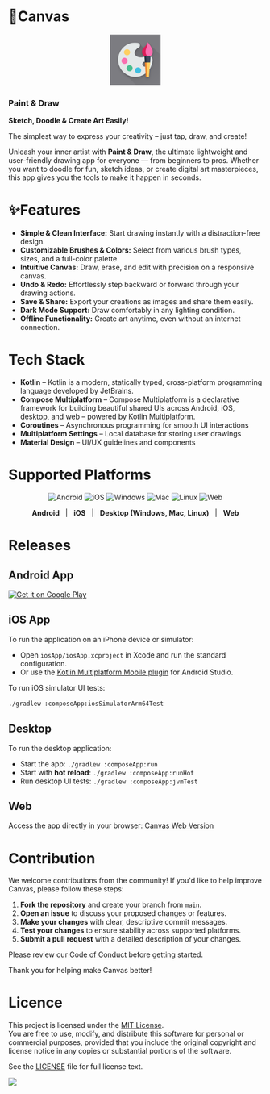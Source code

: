 # 🎨Canvas

<p align="center">
    <img height="100" src="/icons/android/play_store_512.png" alt="icon" title="Icon"/>
</p>

### Paint & Draw

**Sketch, Doodle & Create Art Easily!**

The simplest way to express your creativity – just tap, draw, and create!

Unleash your inner artist with **Paint & Draw**, the ultimate lightweight and user-friendly drawing app for everyone — from beginners to pros. Whether you want to doodle for fun, sketch ideas, or create digital art masterpieces, this app gives you the tools to make it happen in seconds.


# ✨Features
- **Simple & Clean Interface:** Start drawing instantly with a distraction-free design.
- **Customizable Brushes & Colors:** Select from various brush types, sizes, and a full-color palette.
- **Intuitive Canvas:** Draw, erase, and edit with precision on a responsive canvas.
- **Undo & Redo:** Effortlessly step backward or forward through your drawing actions.
- **Save & Share:** Export your creations as images and share them easily.
- **Dark Mode Support:** Draw comfortably in any lighting condition.
- **Offline Functionality:** Create art anytime, even without an internet connection.

# Tech Stack

- **Kotlin** – Kotlin is a modern, statically typed, cross-platform programming language developed by JetBrains.
- **Compose Multiplatform** – Compose Multiplatform is a declarative framework for building beautiful shared UIs across Android, iOS, desktop, and web – powered by Kotlin Multiplatform.
- **Coroutines** – Asynchronous programming for smooth UI interactions
- **Multiplatform Settings** – Local database for storing user drawings 
- **Material Design** – UI/UX guidelines and components


# Supported Platforms


<p align="center">
    <img src="https://img.icons8.com/color/48/000000/android-os.png" alt="Android" title="Android"/>
    <img src="https://img.icons8.com/color/48/000000/ios-logo.png" alt="iOS" title="iOS"/>
    <img src="https://img.icons8.com/color/48/000000/windows-10.png" alt="Windows" title="Windows"/>
    <img src="https://img.icons8.com/color/48/000000/mac-logo.png" alt="Mac" title="Mac"/>
    <img src="https://img.icons8.com/color/48/000000/linux.png" alt="Linux" title="Linux"/>
    <img src="https://img.icons8.com/color/48/000000/web.png" alt="Web" title="Web"/>
</p>

<p align="center">
    <b>Android</b> &nbsp; | &nbsp; <b>iOS</b> &nbsp; | &nbsp; <b>Desktop (Windows, Mac, Linux)</b> &nbsp; | &nbsp; <b>Web</b>
</p>


# Releases

## Android App

[![Get it on Google Play](https://play.google.com/intl/en_us/badges/static/images/badges/en_badge_web_generic.png)](https://play.google.com/store/apps/details?id=com.rkbapps.canvas)

## iOS App

To run the application on an iPhone device or simulator:

- Open `iosApp/iosApp.xcproject` in Xcode and run the standard configuration.
- Or use the [Kotlin Multiplatform Mobile plugin](https://plugins.jetbrains.com/plugin/14936-kotlin-multiplatform-mobile) for Android Studio.

To run iOS simulator UI tests:
```sh
./gradlew :composeApp:iosSimulatorArm64Test
```

## Desktop

To run the desktop application:

- Start the app: `./gradlew :composeApp:run`
- Start with **hot reload**: `./gradlew :composeApp:runHot`
- Run desktop UI tests: `./gradlew :composeApp:jvmTest`

## Web

Access the app directly in your browser: [Canvas Web Version](https://me.rkbapps.in/canvas_build/)


# Contribution

We welcome contributions from the community! If you'd like to help improve Canvas, please follow these steps:

1. **Fork the repository** and create your branch from `main`.
2. **Open an issue** to discuss your proposed changes or features.
3. **Make your changes** with clear, descriptive commit messages.
4. **Test your changes** to ensure stability across supported platforms.
5. **Submit a pull request** with a detailed description of your changes.

Please review our [Code of Conduct](CODE_OF_CONDUCT.md) before getting started.

Thank you for helping make Canvas better!

# Licence

This project is licensed under the [MIT License](LICENSE).  
You are free to use, modify, and distribute this software for personal or commercial purposes, provided that you include the original copyright and license notice in any copies or substantial portions of the software.

See the [LICENSE](LICENSE) file for full license text.

<a href="https://github.com/Rajkumarbhakta/Canvas/graphs/contributors">
  <img src="https://contrib.rocks/image?repo=Rajkumarbhakta/Canvas" />
</a>
